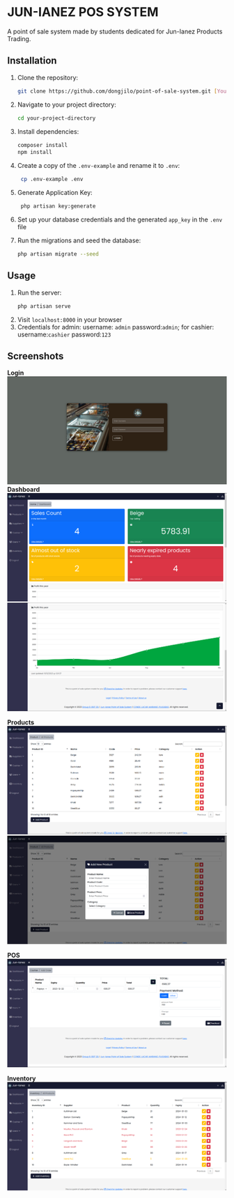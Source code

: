 # JUN-IANEZ POS SYSTEM

A point of sale system made by students dedicated for Jun-Ianez Products Trading.

## Installation

1. Clone the repository:
   ```bash
   git clone https://github.com/dongjilo/point-of-sale-system.git [YourDirectoryName]
    ```
2. Navigate to your project directory:
    ```bash
    cd your-project-directory
    ```
3. Install dependencies:
    ```bash
    composer install
    npm install
    ```
4. Create a copy of the `.env-example` and rename it to `.env`:
   ```bash
    cp .env-example .env
   ```
5. Generate Application Key:
   ```bash
    php artisan key:generate
   ```
6. Set up your database credentials and the generated `app_key` in the `.env` file


7. Run the migrations and seed the database:
    ```bash
    php artisan migrate --seed
    ```
## Usage

1. Run the server:
    ```bash
    php artisan serve
    ```
2. Visit `localhost:8000` in your browser
3. Credentials for admin: username: `admin` password:`admin`; for cashier: username:`cashier` password:`123`

## Screenshots
**Login**
![Login](screenshots/login.png)
**Dashboard**
![Dashboard 1](screenshots/dashboard1.png)
![Dashboard 2](screenshots/dashboard2.png)

**Products**
![Products](screenshots/products.png)
![Add Products](screenshots/addproducts.png)

**POS**
![POS](screenshots/pos.png)

**Inventory**
![Inventory](screenshots/inventory.png)
